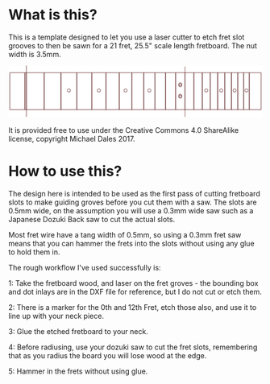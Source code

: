 What is this?
=============

This is a template designed to let you use a laser cutter to etch fret slot grooves to then be sawn for a 21 fret, 25.5" scale length fretboard. The nut width is 3.5mm.

![Freboard](Fretboard.png)

It is provided free to use under the Creative Commons 4.0 ShareAlike license, copyright Michael Dales 2017.

How to use this?
================

The design here is intended to be used as the first pass of cutting fretboard slots to make guiding groves before you cut them with a saw. The slots are 0.5mm wide, on the assumption you will use a 0.3mm wide saw such as a Japanese Dozuki Back saw to cut the actual slots. 

Most fret wire have a tang width of 0.5mm, so using a 0.3mm fret saw means that you can hammer the frets into the slots without using any glue to hold them in.

The rough workflow I've used successfully is:

1: Take the fretboard wood, and laser on the fret groves - the bounding box and dot inlays are in the DXF file for reference, but I do not cut or etch them.

2: There is a marker for the 0th and 12th Fret, etch those also, and use it to line up with your neck piece.

3: Glue the etched fretboard to your neck.

4: Before radiusing, use your dozuki saw to cut the fret slots, remembering that as you radius the board you will lose wood at the edge.

5: Hammer in the frets without using glue.